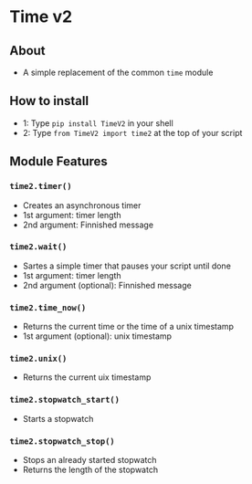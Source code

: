 # Time v2
## About
* A simple replacement of the common `time` module
## How to install
* 1: Type `pip install TimeV2` in your shell
* 2: Type `from TimeV2 import time2` at the top of your script
## Module Features
### `time2.timer()`
* Creates an asynchronous timer
* 1st argument: timer length
* 2nd argument: Finnished message
### `time2.wait()`
* Sartes a simple timer that pauses your script until done
* 1st argument: timer length
* 2nd argument (optional): Finnished message
### `time2.time_now()`
* Returns the current time or the time of a unix timestamp
* 1st argument (optional): unix timestamp
### `time2.unix()`
* Returns the current uix timestamp
### `time2.stopwatch_start()`
* Starts a stopwatch
### `time2.stopwatch_stop()`
* Stops an already started stopwatch
* Returns the length of the stopwatch
